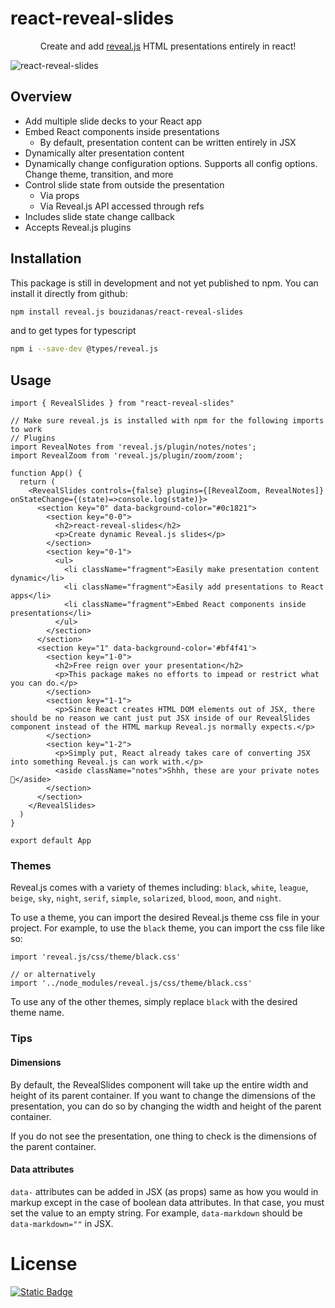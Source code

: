 # react-reveal-slides

<p align="center">
  Create and add <a href="https://revealjs.com/">reveal.js</a> HTML presentations entirely in react!
</p>

![react-reveal-slides](https://github.com/bouzidanas/react-reveal-slides/blob/master/public/react-reveal-slides-demo.gif)

## Overview
- Add multiple slide decks to your React app
- Embed React components inside presentations
  - By default, presentation content can be written entirely in JSX
- Dynamically alter presentation content
- Dynamically change configuration options. Supports all config options. Change theme, transition, and more
- Control slide state from outside the presentation
  - Via props
  - Via Reveal.js API accessed through refs
- Includes slide state change callback
- Accepts Reveal.js plugins

## Installation

This package is still in development and not yet published to npm. You can install it directly from github:

```bash
npm install reveal.js bouzidanas/react-reveal-slides 
```
and to get types for typescript
```bash
npm i --save-dev @types/reveal.js
```

## Usage
  
```tsx
import { RevealSlides } from "react-reveal-slides"

// Make sure reveal.js is installed with npm for the following imports to work
// Plugins
import RevealNotes from 'reveal.js/plugin/notes/notes';
import RevealZoom from 'reveal.js/plugin/zoom/zoom';

function App() {
  return (
    <RevealSlides controls={false} plugins={[RevealZoom, RevealNotes]} onStateChange={(state)=>console.log(state)}>
      <section key="0" data-background-color="#0c1821">
        <section key="0-0">
          <h2>react-reveal-slides</h2>
          <p>Create dynamic Reveal.js slides</p>
        </section>
        <section key="0-1">
          <ul>
            <li className="fragment">Easily make presentation content dynamic</li>
            <li className="fragment">Easily add presentations to React apps</li>
            <li className="fragment">Embed React components inside presentations</li>
          </ul>
        </section>
      </section>
      <section key="1" data-background-color='#bf4f41'>
        <section key="1-0">
          <h2>Free reign over your presentation</h2>
          <p>This package makes no efforts to impead or restrict what you can do.</p>
        </section>
        <section key="1-1">
          <p>Since React creates HTML DOM elements out of JSX, there should be no reason we cant just put JSX inside of our RevealSlides component instead of the HTML markup Reveal.js normally expects.</p>
        </section>
        <section key="1-2">  
          <p>Simply put, React already takes care of converting JSX into something Reveal.js can work with.</p>
          <aside className="notes">Shhh, these are your private notes 📝</aside>
        </section>
      </section>
    </RevealSlides>
  )
}

export default App
```

### Themes

Reveal.js comes with a variety of themes including: `black`, `white`, `league`, `beige`, `sky`, `night`, `serif`, `simple`, `solarized`, `blood`, `moon`, and `night`.

To use a theme, you can import the desired Reveal.js theme css file in your project. For example, to use the `black` theme, you can import the css file like so:

```tsx
import 'reveal.js/css/theme/black.css'

// or alternatively
import '../node_modules/reveal.js/css/theme/black.css'
```
To use any of the other themes, simply replace `black` with the desired theme name.

### Tips

#### Dimensions
By default, the RevealSlides component will take up the entire width and height of its parent container. If you want to change the dimensions of the presentation, you can do so by changing the width and height of the parent container. 

If you do not see the presentation, one thing to check is the dimensions of the parent container.

#### Data attributes
`data-` attributes can be added in JSX (as props) same as how you would in markup except in the case of boolean data attributes. In that case, you must set the value to an empty string. For example, `data-markdown` should be `data-markdown=""` in JSX.

# License
[![Static Badge](https://img.shields.io/badge/License-MIT-415a77?style=for-the-badge)](https://github.com/bouzidanas/react-reveal-slides/blob/master/LICENSE)
